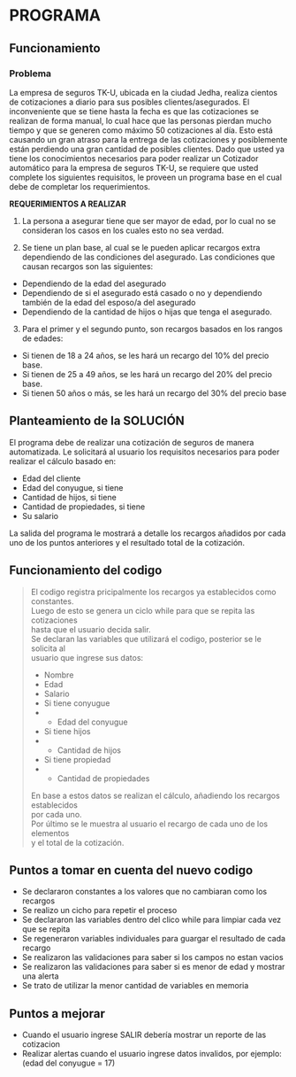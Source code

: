 # PROGRAMA

## Funcionamiento

### Problema
La empresa de seguros TK-U, ubicada en la ciudad Jedha, realiza cientos de
cotizaciones a diario para sus posibles clientes/asegurados. El inconveniente
que se tiene hasta la fecha es que las cotizaciones se realizan de forma
manual, lo cual hace que las personas pierdan mucho tiempo y que se
generen como máximo 50 cotizaciones al día.
Esto está causando un gran atraso para la entrega de las cotizaciones y
posiblemente están perdiendo una gran cantidad de posibles clientes.
Dado que usted ya tiene los conocimientos necesarios para poder realizar un
Cotizador automático para la empresa de seguros TK-U, se requiere que
usted complete los siguientes requisitos, le proveen un programa base en el
cual debe de completar los requerimientos.</br>

**REQUERIMIENTOS A REALIZAR**</br>

1. La persona a asegurar tiene que ser mayor de edad, por lo cual no se
consideran los casos en los cuales esto no sea verdad. </br>

2. Se tiene un plan base, al cual se le pueden aplicar recargos extra
dependiendo de las condiciones del asegurado. Las condiciones que
causan recargos son las siguientes:
+ Dependiendo de la edad del asegurado
+ Dependiendo de si el asegurado está casado o no y
dependiendo también de la edad del esposo/a del asegurado
+ Dependiendo de la cantidad de hijos o hijas que tenga el
asegurado.</br>

3. Para el primer y el segundo punto, son recargos basados en los rangos de
edades:
+ Si tienen de 18 a 24 años, se les hará un recargo del 10% del precio base.
+ Si tienen de 25 a 49 años, se les hará un recargo del 20% del precio
base.
+ Si tienen 50 años o más, se les hará un recargo del 30% del precio base

## Planteamiento de la SOLUCIÓN

El programa debe de realizar una cotización de seguros de manera automatizada.
Le solicitará al usuario los requisitos necesarios para poder realizar
el cálculo basado en:
- Edad del cliente
- Edad del conyugue, si tiene
- Cantidad de hijos, si tiene
- Cantidad de propiedades, si tiene
- Su salario

La salida del programa le mostrará a detalle los recargos añadidos por cada uno
de los puntos anteriores y el resultado total de la cotización.

## Funcionamiento del codigo

   >El codigo registra pricipalmente los recargos ya establecidos como constantes.</br>
Luego de esto se genera un ciclo while para que se repita las cotizaciones </br>
hasta que el usuario decida salir. </br>
Se declaran las variables que utilizará el codigo, posterior se le solicita al </br>
usuario que ingrese sus datos: 
>- Nombre
>- Edad
>- Salario
>- Si tiene conyugue
>-   - Edad del conyugue
>- Si tiene hijos
>-   - Cantidad de hijos
>- Si tiene propiedad
>-   - Cantidad de propiedades </br>
>
>En base a estos datos se realizan el cálculo, añadiendo los recargos establecidos</br>
por cada uno.</br>
Por último se le muestra al usuario el recargo de cada uno de los elementos </br>
y el total de la cotización.

## Puntos a tomar en cuenta del nuevo codigo
+ Se declararon constantes a los valores que no cambiaran como los recargos
+ Se realizo un cicho para repetir el proceso
+ Se declararon las variables dentro del clico while para limpiar cada vez que se repita
+ Se regeneraron variables individuales para guargar el resultado de cada recargo
+ Se realizaron las validaciones para saber si los campos no estan vacios
+ Se realizaron las validaciones para saber si es menor de edad y mostrar una alerta
+ Se trato de utilizar la menor cantidad de variables en memoria

## Puntos a mejorar
+ Cuando el usuario ingrese SALIR debería mostrar un reporte de las cotizacion
+ Realizar alertas cuando el usuario ingrese datos invalidos, por ejemplo: (edad del conyugue = 17)